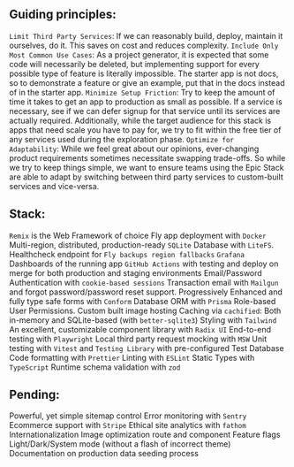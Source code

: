 ## Guiding principles:
`Limit Third Party Services`: If we can reasonably build, deploy, maintain it ourselves, do it. This saves on cost and reduces complexity.
`Include Only Most Common Use Cases`: As a project generator, it is expected that some code will necessarily be deleted, but implementing support for every possible type of feature is literally impossible. The starter app is not docs, so to demonstrate a feature or give an example, put that in the docs instead of in the starter app.
`Minimize Setup Friction`: Try to keep the amount of time it takes to get an app to production as small as possible. If a service is necessary, see if we can defer signup for that service until its services are actually required. Additionally, while the target audience for this stack is apps that need scale you have to pay for, we try to fit within the free tier of any services used during the exploration phase.
`Optimize for Adaptability`: While we feel great about our opinions, ever-changing product requirements sometimes necessitate swapping trade-offs. So while we try to keep things simple, we want to ensure teams using the Epic Stack are able to adapt by switching between third party services to custom-built services and vice-versa.

## Stack:
`Remix` is the Web Framework of choice
Fly app deployment with `Docker`
Multi-region, distributed, production-ready `SQLite` Database with `LiteFS`.
Healthcheck endpoint for `Fly backups region fallbacks`
`Grafana` Dashboards of the running app
`GitHub Actions` with testing and deploy on merge for both production and staging environments
Email/Password Authentication with `cookie-based sessions`
Transaction email with `Mailgun` and forgot password/password reset support.
Progressively Enhanced and fully type safe forms with `Conform`
Database ORM with `Prisma`
Role-based User Permissions.
Custom built image hosting
Caching via `cachified`: Both in-memory and SQLite-based (with `better-sqlite3`)
Styling with `Tailwind`
An excellent, customizable component library with `Radix UI`
End-to-end testing with `Playwright`
Local third party request mocking with `MSW`
Unit testing with `Vitest` and `Testing Library` with pre-configured Test Database
Code formatting with `Prettier`
Linting with `ESLint`
Static Types with `TypeScript`
Runtime schema validation with `zod`

## Pending:
Powerful, yet simple sitemap control
Error monitoring with `Sentry`
Ecommerce support with `Stripe`
Ethical site analytics with `fathom`
Internationalization
Image optimization route and component
Feature flags
Light/Dark/System mode (without a flash of incorrect theme)
Documentation on production data seeding process

